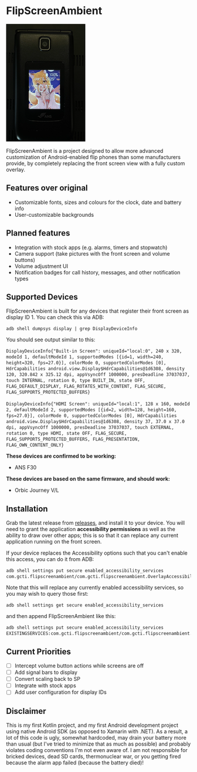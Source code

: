 # FlipScreenAmbient
![FlipScreenAmbient running on an ANS F30](https://raw.githubusercontent.com/thetrueyoshifan/FlipScreenAmbient/refs/heads/master/.github/images/preview.png)

FlipScreenAmbient is a project designed to allow more advanced customization of Android-enabled flip phones than some manufacturers provide, by completely replacing the front screen view with a fully custom overlay.
## Features over original
- Customizable fonts, sizes and colours for the clock, date and battery info
- User-customizable backgrounds

## Planned features
- Integration with stock apps (e.g. alarms, timers and stopwatch)
- Camera support (take pictures with the front screen and volume buttons)
- Volume adjustment UI
- Notification badges for call history, messages, and other notification types

## Supported Devices
FlipScreenAmbient is built for any devices that register their front screen as display ID 1. You can check this via ADB:
```
adb shell dumpsys display | grep DisplayDeviceInfo
```

You should see output similar to this:
```
DisplayDeviceInfo{"Built-in Screen": uniqueId="local:0", 240 x 320, modeId 1, defaultModeId 1, supportedModes [{id=1, width=240, height=320, fps=27.0}], colorMode 0, supportedColorModes [0], HdrCapabilities android.view.Display$HdrCapabilities@1d6308, density 120, 320.842 x 325.12 dpi, appVsyncOff 1000000, presDeadline 37037037, touch INTERNAL, rotation 0, type BUILT_IN, state OFF, FLAG_DEFAULT_DISPLAY, FLAG_ROTATES_WITH_CONTENT, FLAG_SECURE, FLAG_SUPPORTS_PROTECTED_BUFFERS}

DisplayDeviceInfo{"HDMI Screen": uniqueId="local:1", 128 x 160, modeId 2, defaultModeId 2, supportedModes [{id=2, width=128, height=160, fps=27.0}], colorMode 0, supportedColorModes [0], HdrCapabilities android.view.Display$HdrCapabilities@1d6308, density 37, 37.0 x 37.0 dpi, appVsyncOff 1000000, presDeadline 37037037, touch EXTERNAL, rotation 0, type HDMI, state OFF, FLAG_SECURE, FLAG_SUPPORTS_PROTECTED_BUFFERS, FLAG_PRESENTATION, FLAG_OWN_CONTENT_ONLY}
```

**These devices are confirmed to be working:**
- ANS F30

**These devices are based on the same firmware, and should work:**
- Orbic Journey V/L

## Installation
Grab the latest release from [releases](https://github.com/thetrueyoshifan/FlipScreenAmbient/releases), and install it to your device. You will need to grant the application **accessibility permissions** as well as the ability to draw over other apps; this is so that it can replace any current application running on the front screen.

If your device replaces the Accessibility options such that you can't enable this access, you can do it from ADB:
```
adb shell settings put secure enabled_accessibility_services com.gcti.flipscreenambient/com.gcti.flipscreenambient.OverlayAccessibilityService
```

Note that this will replace any currently enabled accessibility services, so you may wish to query those first:
```
adb shell settings get secure enabled_accessibility_services
```

and then append FlipScreenAmbient like this:
```
adb shell settings put secure enabled_accessibility_services EXISTINGSERVICES:com.gcti.flipscreenambient/com.gcti.flipscreenambient.OverlayAccessibilityService
```

## Current Priorities

 - [ ] Intercept volume button actions while screens are off
 - [ ] Add signal bars to display
 - [ ] Convert scaling back to SP
 - [ ] Integrate with stock apps
 - [ ] Add user configuration for display IDs

## Disclaimer
This is my first Kotlin project, and my first Android development project using native Android SDK (as opposed to Xamarin with .NET). As a result, a lot of this code is ugly, somewhat hardcoded, may drain your battery more than usual (but I've tried to minimize that as much as possible) and probably violates coding conventions I'm not even aware of. I am not responsible for bricked devices, dead SD cards, thermonuclear war, or you getting fired because the alarm app failed (because the battery died)!
